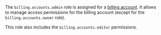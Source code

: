 The `billing.accounts.admin` role is assigned for a [billing account](../../../billing/concepts/billing-account.md). It allows to manage access permissions for the billing account (except for the `billing.accounts.owner` role).

This role also includes the `billing.accounts.editor` permissions.
